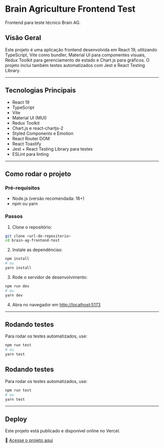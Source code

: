 # Brain Agriculture Frontend Test

Frontend para teste técnico Brain AG.

## Visão Geral

Este projeto é uma aplicação frontend desenvolvida em React 19, utilizando TypeScript, Vite como bundler, Material UI para componentes visuais, Redux Toolkit para gerenciamento de estado e Chart.js para gráficos. O projeto inclui também testes automatizados com Jest e React Testing Library.

---

## Tecnologias Principais

- React 19
- TypeScript
- Vite
- Material UI (MUI)
- Redux Toolkit
- Chart.js e react-chartjs-2
- Styled Components e Emotion
- React Router DOM
- React Toastify
- Jest + React Testing Library para testes
- ESLint para linting

---

## Como rodar o projeto

### Pré-requisitos

- Node.js (versão recomendada: 18+)
- npm ou yarn

### Passos

1. Clone o repositório:

```bash
git clone <url-do-repositorio>
cd brain-ag-frontend-test
```

2. Instale as dependências:

```bash
npm install
# ou
yarn install
```

3. Rode o servidor de desenvolvimento:

```bash
npm run dev
# ou
yarn dev
```

4. Abra no navegador em [http://localhost:5173](http://localhost:5173)

---

## Rodando testes

Para rodar os testes automatizados, use:

```bash
npm run test
# ou
yarn test
```

## Rodando testes

Para rodar os testes automatizados, use:

```bash
npm run test
# ou
yarn test
```

---

## Deploy

Este projeto está publicado e disponível online no Vercel.

🔗 [Acesse o projeto aqui](https://brain-ag-frontend-test.vercel.app/dashboard)
